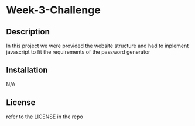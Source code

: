 # Week-3-Challenge

## Description

In this project we were provided the website structure and had to inplement javascript to fit the requirements of the password generator

## Installation

N/A

## License

refer to the LICENSE in the repo

